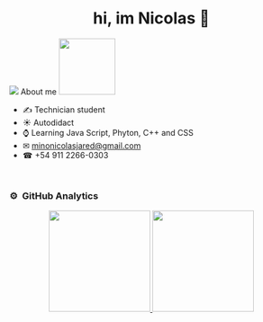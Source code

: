 <div align="center">
<h1 align="center">hi, im Nicolas </a> 👋</h1>
</div>
<img src="https://blogger.googleusercontent.com/img/b/R29vZ2xl/AVvXsEi_FIQmywRzBkxHcbkdwACSJrJNovH7VuOxzEPpVCBxxnLd3ZfFlK3Hhep-uNpMRTe5RJQO_0qK3BRzkPPh2HTQ78p2mdN5EnSxtfFQdlt0at-hlpAMJKFG40O206QPINE7UyZ9irpGx8Ar4iJwtQ_T1XUGeS4ovHuxyW1jtTcgc041F_Lk0UQLAArNnEAO/s16000/banner-nicolas-presentacion.jpg.jpg">

 </h2> About me <img src = "[https://media0.giphy.com/media/KDDpcKigbfFpnejZs6/giphy.gif?cid=ecf05e47oy6f4zjs8g1qoiystc56cu7r9tb8a1fe76e05oty&rid=giphy.gif](https://gifdb.com/images/high/animated-man-computer-coding-nae6mec378lsg1i3.gif)" width = 100px></h2>

- ✍ Technician student
- ☀ Autodidact
- ⌚ Learning Java Script, Phyton, C++ and CSS
- ✉ minonicolasjared@gmail.com
- ☎ +54 911 2266-0303
<br>

### ⚙️ &nbsp;GitHub Analytics

<p align="center">
<a href="https://github.com/nicolasmino">
  <img height="180em" src="https://github-readme-stats-eight-theta.vercel.app/api?username=nicolasmino&show_icons=true&theme=algolia&include_all_commits=true&count_private=true"/>
  <img height="180em" src="https://github-readme-stats-eight-theta.vercel.app/api/top-langs/?username=nicolasmino&layout=compact&langs_count=8&theme=algolia"/>
</a>
</p>
